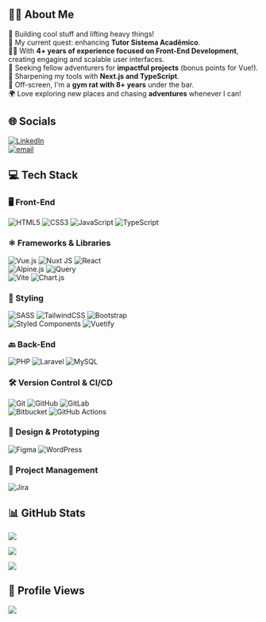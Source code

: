 ## 🧑‍💻 About Me  

🚀 Building cool stuff and lifting heavy things!  
🔭 My current quest: enhancing **Tutor Sistema Acadêmico**.  
👨‍💻 With **4+ years of experience focused on Front-End Development**, creating engaging and scalable user interfaces.  
👯 Seeking fellow adventurers for **impactful projects** (bonus points for Vue!).  
🌱 Sharpening my tools with **Next.js and TypeScript**.  
💪 Off-screen, I'm a **gym rat with 8+ years** under the bar.  
🌍 Love exploring new places and chasing **adventures** whenever I can!  


## 🌐 Socials  

[![LinkedIn](https://img.shields.io/badge/LinkedIn-%230077B5.svg?logo=linkedin&logoColor=white)](https://linkedin.com/in/artur-r-coelho)  
[![email](https://img.shields.io/badge/Email-D14836?logo=gmail&logoColor=white)](mailto:artur.rocha.coelho@gmail.com)  


## 💻 Tech Stack  

### 🖥 Front-End  
![HTML5](https://img.shields.io/badge/html5-%23E34F26.svg?style=for-the-badge&logo=html5&logoColor=white) 
![CSS3](https://img.shields.io/badge/css3-%231572B6.svg?style=for-the-badge&logo=css3&logoColor=white) 
![JavaScript](https://img.shields.io/badge/javascript-%23323330.svg?style=for-the-badge&logo=javascript&logoColor=%23F7DF1E) 
![TypeScript](https://img.shields.io/badge/typescript-%23007ACC.svg?style=for-the-badge&logo=typescript&logoColor=white)  

### ⚛ Frameworks & Libraries  
![Vue.js](https://img.shields.io/badge/vue.js-%2335495e.svg?style=for-the-badge&logo=vuedotjs&logoColor=%234FC08D) 
![Nuxt JS](https://img.shields.io/badge/Nuxt-002E3B?style=for-the-badge&logo=nuxt.js&logoColor=#00DC82) 
![React](https://img.shields.io/badge/react-%2320232a.svg?style=for-the-badge&logo=react&logoColor=%2361DAFB)  
![Alpine.js](https://img.shields.io/badge/alpinejs-white.svg?style=for-the-badge&logo=alpinedotjs&logoColor=%238BC0D0) 
![jQuery](https://img.shields.io/badge/jquery-%230769AD.svg?style=for-the-badge&logo=jquery&logoColor=white)  
![Vite](https://img.shields.io/badge/vite-%23646CFF.svg?style=for-the-badge&logo=vite&logoColor=white) 
![Chart.js](https://img.shields.io/badge/chart.js-F5788D.svg?style=for-the-badge&logo=chart.js&logoColor=white)  

### 🎨 Styling  
![SASS](https://img.shields.io/badge/SASS-hotpink.svg?style=for-the-badge&logo=SASS&logoColor=white) 
![TailwindCSS](https://img.shields.io/badge/tailwindcss-%2338B2AC.svg?style=for-the-badge&logo=tailwind-css&logoColor=white) 
![Bootstrap](https://img.shields.io/badge/bootstrap-%238511FA.svg?style=for-the-badge&logo=bootstrap&logoColor=white)  
![Styled Components](https://img.shields.io/badge/styled--components-DB7093?style=for-the-badge&logo=styled-components&logoColor=white) 
![Vuetify](https://img.shields.io/badge/Vuetify-1867C0?style=for-the-badge&logo=vuetify&logoColor=AEDDFF)  

### 🔙 Back-End  
![PHP](https://img.shields.io/badge/php-%23777BB4.svg?style=for-the-badge&logo=php&logoColor=white) 
![Laravel](https://img.shields.io/badge/laravel-%23FF2D20.svg?style=for-the-badge&logo=laravel&logoColor=white) 
![MySQL](https://img.shields.io/badge/mysql-4479A1.svg?style=for-the-badge&logo=mysql&logoColor=white)  

### 🛠 Version Control & CI/CD  
![Git](https://img.shields.io/badge/git-%23F05033.svg?style=for-the-badge&logo=git&logoColor=white) 
![GitHub](https://img.shields.io/badge/github-%23121011.svg?style=for-the-badge&logo=github&logoColor=white) 
![GitLab](https://img.shields.io/badge/gitlab-%23181717.svg?style=for-the-badge&logo=gitlab&logoColor=white)  
![Bitbucket](https://img.shields.io/badge/bitbucket-%230047B3.svg?style=for-the-badge&logo=bitbucket&logoColor=white) 
![GitHub Actions](https://img.shields.io/badge/github%20actions-%232671E5.svg?style=for-the-badge&logo=githubactions&logoColor=white)  

### 🎨 Design & Prototyping  
![Figma](https://img.shields.io/badge/figma-%23F24E1E.svg?style=for-the-badge&logo=figma&logoColor=white) 
![WordPress](https://img.shields.io/badge/WordPress-%23117AC9.svg?style=for-the-badge&logo=WordPress&logoColor=white)  

### 📌 Project Management  
![Jira](https://img.shields.io/badge/jira-%230A0FFF.svg?style=for-the-badge&logo=jira&logoColor=white)  


## 📊 GitHub Stats  

![](https://github-readme-stats.vercel.app/api?username=artur-coelho&theme=dark&hide_border=true&include_all_commits=true&count_private=true)  

![](https://nirzak-streak-stats.vercel.app/?user=artur-coelho&theme=dark&hide_border=true)  

![](https://github-readme-stats.vercel.app/api/top-langs/?username=artur-coelho&theme=dark&hide_border=true&include_all_commits=true&count_private=true&layout=compact)  


## 👀 Profile Views  

[![](https://visitcount.itsvg.in/api?id=artur-coelho&icon=0&color=0)](https://visitcount.itsvg.in)
